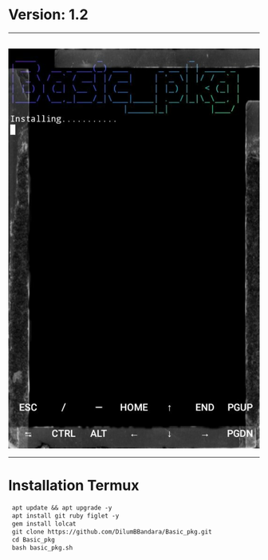 # Version: 1.2
<html>
<body><hr>
  <br><img src="IMG_Basic.jpg">
<hr>
</body>
</html>

# Installation Termux
     apt update && apt upgrade -y
     apt install git ruby figlet -y
     gem install lolcat
     git clone https://github.com/DilumBBandara/Basic_pkg.git
     cd Basic_pkg
     bash basic_pkg.sh

